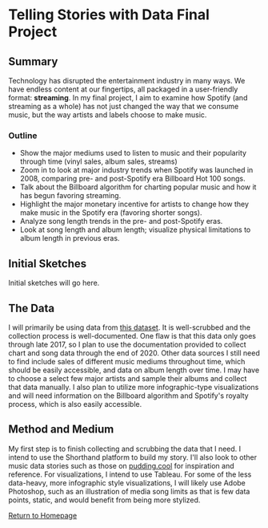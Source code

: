 # Telling Stories with Data Final Project

## Summary
Technology has disrupted the entertainment industry in many ways. We have endless content at our fingertips, all packaged in a user-friendly format: **streaming**. In my final project, I aim to examine how Spotify (and streaming as a whole) has not just changed the way that we consume music, but the way artists and labels choose to make music. 

### Outline
* Show the major mediums used to listen to music and their popularity through time (vinyl sales, album sales, streams) 
* Zoom in to look at major industry trends when Spotify was launched in 2008, comparing pre- and post-Spotify era Billboard Hot 100 songs. 
* Talk about the Billboard algorithm for charting popular music and how it has begun favoring streaming. 
* Highlight the major monetary incentive for artists to change how they make music in the Spotify era (favoring shorter songs).
* Analyze song length trends in the pre- and post-Spotify eras.
* Look at song length and album length; visualize physical limitations to album length in previous eras.

## Initial Sketches
Initial sketches will go here.

## The Data
I will primarily be using data from [this dataset](https://github.com/taubergm/Billboard-Spotify-Lyrics-Music-analysis). It is well-scrubbed and the collection process is well-documented. One flaw is that this data only goes through late 2017, so I plan to use the documentation provided to collect chart and song data through the end of 2020. Other data sources I still need to find include sales of different music mediums throughout time, which should be easily accessible, and data on album length over time. I may have to choose a select few major artists and sample their albums and collect that data manually. I also plan to utilize more infographic-type visualizations and will need information on the Billboard algorithm and Spotify's royalty process, which is also easily accessible. 

## Method and Medium
My first step is to finish collecting and scrubbing the data that I need. I intend to use the Shorthand platform to build my story. I'll also look to other music data stories such as those on [pudding.cool](https://pudding.cool) for inspiration and reference. For visualizations, I intend to use Tableau. For some of the less data-heavy, more infographic style visualizations, I will likely use Adobe Photoshop, such as an illustration of media song limits as that is few data points, static, and would benefit from being more stylized. 

[Return to Homepage](/README.md)
